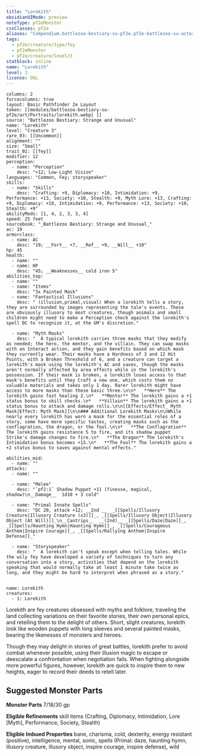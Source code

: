 ```yaml
---
title: "Lorekith"
obsidianUIMode: preview
noteType: pf2eMonster
cssClasses: pf2e
aliases: "Compendium.battlezoo-bestiary-su-pf2e.pf2e-battlezoo-su-actors.Actor.QcuWYv2Gia7cZmpM" 
tags:
  - pf2e/creature/type/fey
  - pf2eMonster
  - pf2e/creature/level/3
statblock: inline
name: "Lorekith"
level: 3
license: OGL
---
```


```statblock
columns: 2
forcecolumns: true
layout: Basic Pathfinder 2e Layout
token: [[modules/battlezoo-bestiary-su-pf2e/art/Portraits/lorekith.webp| ]]
source: "Battlezoo Bestiary: Strange and Unusual"
name: "Lorekith"
level: "Creature 3"
rare_03: [[Uncommon]]
alignment: ""
size: "Small"
trait_01: [[fey]]
modifier: 12
perception:
  - name: "Perception"
    desc: "+12; Low-Light Vision"
languages: "Common, Fey; storyspeaker"
skills:
  - name: "Skills"
    desc: "Crafting: +9, Diplomacy: +10, Intimidation: +9, Performance: +13, Society: +10, Stealth: +9, Myth Lore: +13, Crafting: +9, Diplomacy: +10, Intimidation: +9, Performance: +13, Society: +10, Stealth: +9"
abilityMods: [1, 4, 2, 3, 3, 4]
speed: 25 feet
sourcebook: "_Battlezoo Bestiary: Strange and Unusual_"
ac: 19
armorclass:
  - name: AC
    desc: "19; __Fort__ +7, __Ref__ +9, __Will__ +10"
hp: 45
health:
  - name: ""
  - name: HP
    desc: "45; __Weaknesses__ cold iron 5"
abilities_top:
  - name: ""
  - name: "Items"
    desc: "3x Painted Mask"
  - name: "Fantastical Illusions"
    desc: " (illusion,primal,visual) When a lorekith tells a story, they are surrounded by images representing the tale's events. These are obviously illusory to most creatures, though animals and small children might need to make a Perception check against the lorekith's spell DC to recognize it, at the GM's discretion."

  - name: "Myth Masks"
    desc: "  A typical lorekith carries three masks that they modify as needed; the hero, the mentor, and the villain. They can swap masks with an Interact action, and they gain benefits based on which mask they currently wear. Their masks have a Hardness of 3 and 12 Hit Points, with a Broken Threshold of 6, and a creature can target a lorekith's mask using the lorekith's AC and saves, though the masks aren't normally affected by area effects while in the lorekith's possession. If their mask is broken, a lorekith loses access to that mask's benefits until they Craft a new one, which costs them no valuable materials and takes only 1 day. Rarer lorekith might have access to more masks than these basic three.\n\n*   **Hero** The lorekith gains fast healing 2.\n*   **Mentor** The lorekith gains a +1 status bonus to skill checks.\n*   **Villain** The lorekith gains a +1 status bonus to attack and damage rolls.\n\n[[Effects/Effect_ Myth Mask|Effect: Myth Mask]]\n\n### Additional Lorekith Masks\n\nWhile nearly every lorekith has worn a mask for the essential roles of a story, some have more specific tastes, creating masks such as the conflagration, the dragon, or the fool.\n\n*   **The Conflagration** The lorekith gains resistance 5 to fire, and its shadow puppet Strike's damage changes to fire.\n*   **The Dragon** The lorekith's Intimidation bonus becomes +13.\n*   **The Fool** The lorekith gains a +2 status bonus to saves against mental effects."

abilities_mid:
  - name: ""
attacks:
  - name: ""

  - name: "Melee"
    desc: "`pf2:1` Shadow Puppet +11 (finesse, magical, shadow)\n__Damage__  1d10 + 3 cold"

  - name: "Primal Innate Spells"
    desc: "DC 20, attack +12; __2nd __  _[[Spells/Illusory Creature|Illusory Creature (x3)]]_, _[[Spells/Illusory Object|Illusory Object (At Will)]]_\n__Cantrips__  __(2nd)__ _[[Spells/Daze|Daze]]_, _[[Spells/Haunting Hymn|Haunting Hymn]]_, _[[Spells/Courageous Anthem|Inspire Courage]]_, _[[Spells/Rallying Anthem|Inspire Defense]]_"

  - name: "Storyspeaker"
    desc: "  A lorekith can't speak except when telling tales. While the wily fey have developed a variety of techniques to turn any conversation into a story, activities that depend on the lorekith speaking that would normally take at least 1 minute take twice as long, and they might be hard to interpret when phrased as a story."
 
```

```encounter-table
name: Lorekith
creatures:
  - 1: Lorekith
```



Lorekith are fey creatures obsessed with myths and folklore, traveling the land collecting variations on their favorite stories, their own personal epics, and retelling them to the delight of others. Short, slight creatures, lorekith look like wooden puppets with long sleeves and several painted masks, bearing the likenesses of monsters and heroes.

Though they may delight in stories of great battles, lorekith prefer to avoid combat whenever possible, using their illusion magic to escape or deescalate a confrontation when negotiation fails. When fighting alongside more powerful figures, however, lorekith are quick to inspire them to new heights, eager to record their deeds to retell later.

## Suggested Monster Parts

**Monster Parts** 7/18/30 gp

**Eligible Refinements** skill items (Crafting, Diplomacy, Intimidation, Lore \[Myth\], Performance, Society, Stealth)

**Eligible Imbued Properties** bane, charisma, cold, dexterity, energy resistant (positive), intelligence, mental, sonic, spells (Primal: daze, haunting hymn, illusory creature, illusory object, inspire courage, inspire defense), wild
